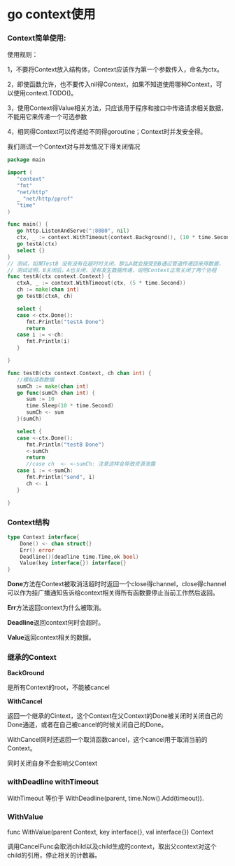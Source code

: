 # go context使用

### Context简单使用:

使用规则：

1，不要将Context放入结构体，Context应该作为第一个参数传入，命名为ctx。

2，即使函数允许，也不要传入nil得Context，如果不知道使用哪种Context，可以使用context.TODO()。

3，使用Context得Value相关方法，只应该用于程序和接口中传递请求相关数据，不能用它来传递一个可选参数

4，相同得Context可以传递给不同得goroutine；Context时并发安全得。

我们测试一个Context对与并发情况下得关闭情况

```go
package main

import (
   "context"
   "fmt"
   "net/http"
   _ "net/http/pprof"
   "time"
)

func main() {
   go http.ListenAndServe(":8080", nil)
   ctx, _ := context.WithTimeout(context.Background(), (10 * time.Second))
   go testA(ctx)
   select {}
}
// 测试，如果TestB 没有没有在超时时关闭，那么A就会接受到B通过管道传递回来得数据，
// 测试证明，B关闭后，A也关闭，没有发生数据传递，说明Context正常关闭了两个协程
func testA(ctx context.Context) {
   ctxA, _ := context.WithTimeout(ctx, (5 * time.Second))
   ch := make(chan int)
   go testB(ctxA, ch)

   select {
   case <-ctx.Done():
      fmt.Println("testA Done")
      return
   case i := <-ch:
      fmt.Println(i)
   }

}

func testB(ctx context.Context, ch chan int) {
   //模拟读取数据
   sumCh := make(chan int)
   go func(sumCh chan int) {
      sum := 10
      time.Sleep(10 * time.Second)
      sumCh <- sum
   }(sumCh)

   select {
   case <-ctx.Done():
      fmt.Println("testB Done")
      <-sumCh
      return
      //case ch  <- <-sumCh: 注意这样会导致资源泄露
   case i := <-sumCh:
      fmt.Println("send", i)
      ch <- i
   }

}
```

### Context结构

```go
type Context interface{
    Done() <- chan struct{}
    Err() error
    Deadline()(deadline time.Time,ok bool)
    Value(key interface{}) interface{}
}
```

**Done**方法在Context被取消活超时时返回一个close得channel，close得channel可以作为挂广播通知告诉给context相关得所有函数要停止当前工作然后返回。

**Err**方法返回context为什么被取消。

**Deadline**返回context何时会超时。

**Value**返回context相关的数据。

### 继承的Context

**BackGround**

 是所有Context的root，不能被cancel

**WithCancel**

返回一个继承的Cintext，这个Context在父Context的Done被关闭时关闭自己的Done通道，或者在自己被cancel的时候关闭自己的Done。

WithCancel同时还返回一个取消函数cancel，这个cancel用于取消当前的Context。

同时关闭自身不会影响父Context

### withDeadline withTimeout

WithTimeout 等价于 WithDeadline(parent, time.Now().Add(timeout)).

### WithValue

func WithValue(parent Context, key interface{}, val interface{}) Context

调用CancelFunc会取消child以及child生成的context，取出父context对这个child的引用，停止相关的计数器。